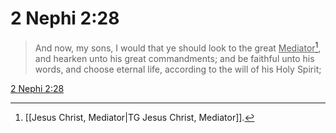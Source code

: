 # 2 Nephi 2:28

> And now, my sons, I would that ye should look to the great <u>Mediator</u>[^a], and hearken unto his great commandments; and be faithful unto his words, and choose eternal life, according to the will of his Holy Spirit;

[2 Nephi 2:28](https://www.churchofjesuschrist.org/study/scriptures/bofm/2-ne/2?lang=eng&id=p28#p28)


[^a]: [[Jesus Christ, Mediator|TG Jesus Christ, Mediator]].  
